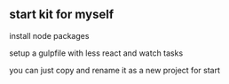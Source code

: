 ## start kit for myself

install node packages

setup a gulpfile with less react and watch tasks

you can just copy and rename it as a new project for start